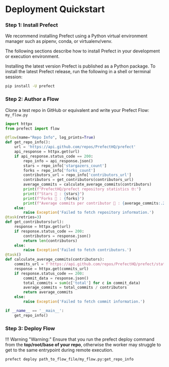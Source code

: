 # Deployment Quickstart

### Step 1: Install Prefect

We recommend installing Prefect using a Python virtual environment manager such as pipenv, conda, or virtualenv/venv.

The following sections describe how to install Prefect in your development or execution environment.

Installing the latest version
Prefect is published as a Python package. To install the latest Prefect release, run the following in a shell or terminal session:

```bash 
pip install -U prefect
```

### Step 2: Author a Flow
Clone a test repo in GitHub or equivalent and write your Prefect Flow:
`my_flow.py`
```python
import httpx
from prefect import flow

@flow(name="Repo Info", log_prints=True)
def get_repo_info():
    url = 'https://api.github.com/repos/PrefectHQ/prefect'
    api_response = httpx.get(url)
    if api_response.status_code == 200:
        repo_info = api_response.json()
        stars = repo_info['stargazers_count']
        forks = repo_info['forks_count']
        contributors_url = repo_info['contributors_url']
        contributors = get_contributors(contributors_url)
        average_commits = calculate_average_commits(contributors)
        print(f"PrefectHQ/prefect repository statistics 🤓:")
        print(f"Stars 🌠 : {stars}")
        print(f"Forks 🍴 : {forks}")
        print(f"Average commits per contributor 💌 : {average_commits:.2f}")
    else:
        raise Exception('Failed to fetch repository information.')
@task(retries=3)
def get_contributors(url):
    response = httpx.get(url)
    if response.status_code == 200:
        contributors = response.json()
        return len(contributors)
    else:
        raise Exception('Failed to fetch contributors.')
@task()
def calculate_average_commits(contributors):
    commits_url = f'https://api.github.com/repos/PrefectHQ/prefect/stats/contributors'
    response = httpx.get(commits_url)
    if response.status_code == 200:
        commit_data = response.json()
        total_commits = sum(c['total'] for c in commit_data)
        average_commits = total_commits / contributors
        return average_commits
    else:
        raise Exception('Failed to fetch commit information.')

if __name__ == '__main__':
    get_repo_info()
```

### Step 3: Deploy Flow

!!! Warning "Warning:"
    Ensure that you run the prefect deploy command from the **top/root/base of your repo**, otherwise the worker may struggle to get to the same entrypoint during remote execution.

```bash
prefect deploy path_to_flow_file/my_flow.py:get_repo_info
```